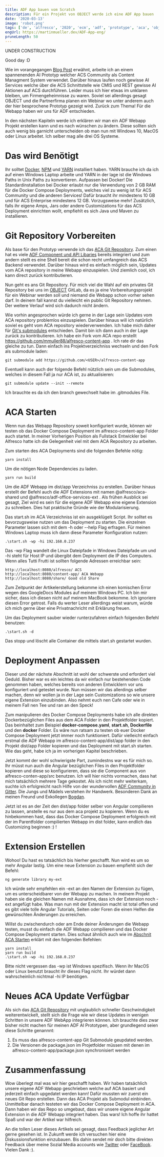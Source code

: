 ```yaml
---
title: ADF App bauen vom Scratch
description: Für ein Projekt von OBJECT werde ich eine ADF App bauen
date: '2020-03-13'
image: 'robot.png'
tags: ['de', 'alfresco', '2020', 'ecm', 'adf', 'prototype', 'aca', 'object', 'angular', 'webapp']
engUrl: https://martinmueller.dev/ADF-App-eng/
pruneLength: 50
---
```


UNDER CONSTRUCTION

Good day :D

Wie im vorangegangen [Blog Post](https://martinmueller.dev/Erste-Woche-Object/) erwähnt, arbeite ich an einem spannenenden AI Prototyp welcher ACS Community als Content Managment System verwendet. Darüber hinaus laufen noch gewisse AI Services welche über die ACS Schnittstelle wie CMIS und REST gewisse AI Aktionen auf ACS durchführen. Leider muss ich hier etwas im unklaren bleiben, um Firmengeheimnisse zu waren. Soviel sei allerdings gesagt OBJECT und die Partnerfirma planen ein Webinar wo unter anderem auch der hier besprochene Prototyp gezeigt wird. Zurück zum Thema! Für die Webapp haben wir uns für ADF entschieden.

In den nächsten Kapiteln werde ich erklären wir man ein ADF Webapp Projekt erstellen kann und es nach wünschen zu ändern. Diese sollten sich auch wenig bis garnicht unterscheiden ob man nun mit Windows 10, MacOS oder Linux arbeitet. Ich selber mag alle drei OS Systeme.

# Das wird Benötigt

Ihr solltet [Docker](https://docs.docker.com/install/), [NPM](https://www.npmjs.com/get-npm) und [YARN](https://yarnpkg.com/lang/en/docs/install/) installiert haben. YARN brauche ich da ich auf einen Windows Laptop arbeite und YARN in der lage ist die Windows Paths in Unix Paths zu konvertieren. Aufpassen bei Docker! Die Standardinstallation bei Docker erlaubt nur die Verwendung von 2 GB RAM für die Docker Compose Deployments, welches viel zu wenig ist für ACS Community und die anderen Services! Dafür braucht ihr mindestens 10 GB und für ACS Enterprise mindestens 12 GB. Vorzugsweise mehr! Zusätzlich, falls ihr eigene Amps, Jars oder andere Customizations für das ACS Deployment einrichten wollt, empfiehlt es sich Java und Maven zu installieren.

# Git Repository Vorbereiten

Als base für den Prototyp verwende ich das [ACA Git Repository](https://github.com/Alfresco/alfresco-content-app). Zum einen hat es viele [ADF Component und API Libaries](https://github.com/Alfresco/alfresco-ng2-components) bereits integriert und zum andern stellt es eine Shell bereit die schon recht umfangreich das ACS Backend verwendet. Darüber hinaus wird es einfach möglich sein, Updates vom ACA repository in meine Webapp einzuspielen. Und ziemlich cool, ich kann direct zurück kontributieren.

Nun geht es ans Git Repository. Für mich viel die Wahl auf ein privates Git Repository bei uns im [OBJECT](https://www.object.ch) GitLab, da es ja eine Vorbereitungsprojekt für ein Webinar werden soll und niemand die Webapp schon vorher sehen darf. In deinem fall kannst du vielleicht ein public Git Repository nehmen. Der weitere Verlauf wird sich dadurch nicht ändern.

Wie vorhin angesprochen würde ich gerne in der Lage sein Updates vom ACA repository problemlos einzuspielen. Darüber hinaus will ich natürlich soviel es geht vom ACA repository wiederverwenden. Ich habe mich daher für [Git's submodules](https://git-scm.com/docs/git-submodule) entschieden. Damit bin ich dann auch in der Lage zurück zu kontributieren. Ich habe ein Fork vom ACA repo erstellt https://github.com/mmuller88/alfresco-content-app . Ich rate dir das gleiche zu tun. Dann einfach ins Projektverzeichniss wechseln und den Fork als submodule laden:

```
git submodule add https://github.com/<USER>/alfresco-content-app
```

Eventuell kann auch der folgende Befehl nützlich sein um die Submodules, welches in diesem Fall ja nur ACA ist, zu aktualisieren:

```
git submodule update --init --remote
```

Ich brauchte es da ich den branch gewechselt habe im .gitmodules File.

# ACA Starten

Wenn nun das Webapp Repository soweit konfiguriert wurde, können wir testen ob das Docker Compose Deployment im alfresco-content-app Folder auch startet. In meiner Vorherigen Position als Fullstack Entwickler bei Alfresco hatte ich die Gelegenheit viel mit dem ACA Repository zu arbeiten.

Zum starten des ACA Deployments sind die folgenden Befehle nötig:

```
yarn install
```

Um die nötigen Node Dependencies zu laden.

```
yarn run build
```

Um die ADF Webapp im dist/app Verzeichniss zu erstellen. Darüber hinaus erstellt der Befehl auch die ADF Extensions mit namen @alfresco/aca-shared und @alfresco/adf-office-services-ext . Als frühen Ausblick sei gesagt, Ziel wird es sein für die eigene ADF Webapp eine eigene Extension zu schreiben. Dies hat praktische Gründe wie der Modularisierung.

Das start.sh im ACA Verzeichniss ist ein ausgeklügelt Script. Ihr solltet es bevorzugsweise nutzen um das Deployment zu starten. Die einzelnen Parameter lassen sich mit dem -h oder --help Flag erfragen. Für meinen Windows Laptop muss ich dann diese Parameter Konfiguration nutzen:

```
.\start.sh -wp -hi 192.168.0.237
```

Das -wp Flag wandelt die Linux Dateipfade in Windows Dateipfade um und -hi steht für Host IP und übergibt dem Deployment die IP des Computers. Wenn alles Tutti Frutti ist sollten folgende Adressen erreichbar sein:

```
http://localhost:8080/alfresco/ ACS
http://localhost:8080/content-app/ ACA Webapp
http://localhost:8080/share/ Good old Share
```

Zum Zeitpunkt der Artikelerstellung bekomme ich einen komischen Error wegen des GoogleDocs Modules auf meinem Windows PC. Ich bin mir sicher, dass ich diesen nicht auf meinem MacBook bekomme. Ich ignoriere diesen Error getrost. Falls du werter Leser allerdings weist warum, würde ich mich gerne über eine Privatnachricht mit Erklärung freuen.

Um das Deployment sauber wieder runterzufahren einfach folgenden Befehl benutzen:

```
.\start.sh -d
```

Das stopp und löscht alle Container die mittels start.sh gestartet wurden.

# Deployment Anpassen

Dieser und der nächste Abschnitt ist wohl der schwerste und erfordert viel Geduld. Bisher war es ein leichtes da wir einfach nur bestehenden Code genommen haben, welches bereits von anderen Entwicklern vor uns konfiguriert und getestet wurde. Nun müssen wir das allerdings selber machen, denn wir wollen ja in der Lage sein Customizations so wie unsere eigene Extension einzubinden. Also nehmt euch nen Cafe oder wie in meinem Fall nen Tee und ran an den Speck!

Zum manipulieren des Docker Compose Deployments habe ich alle direkten Dockerbezüglichen Files aus dem ACA Folder in den Projektfolder kopiert. Das beinhaltet zum Beispiel **docker-compose.yaml**, **start.sh**, **Dockerfile** und den **docker** Folder. Es wäre nun ratsam zu testen ob euer Docker Compose Deployment jetzt immer noch funktioniert. Dafür vielleicht einfach erstmal die ADF Webapp im alfresco-content-app/dist/app folder in den Projekt dist/app Folder kopieren und das Deployment mit start.sh starten. Wie das geht, habe ich ja im vorherigen Kapitel beschrieben.

Jetzt kommt der wohl schwierigste Part, zumindestns war es für mich so. Ihr müsst nun auch die Angular bezüglichen Files in den Projektfolder kopieren und diese so konfigurieren, dass sie die Component aus von alfresco-conten-app/src benutzen. Ich will hier nichts vormachen, dass hat mich tatsächlich mehrere Tage gekostet. Als ich nicht mehr weiterkam, suchte ich erfolgreicht nach Hilfe von der wundervollen [ADF Community in Gitter](https://gitter.im/Alfresco/content-app). Die Jungs und Mädels verstehen ihr Handwerk. Besonderen Dank an meinen Freund und Exkollegen [Bogdan](https://twitter.com/pionnegru).

Jetzt ist es an der Zeit den dist/app folder selber von Angular compilieren zu lassen, anstelle es nur aus dem aca projekt zu kopieren. Wenn du es hinbekommen hast, dass das Docker Compose Deployment erfolgreich mit der im Parentfolder compilierten Webapp im dist folder, kann endlich das Customizing beginnen :) !

# Extension Erstellen

Wohoo! Du hast es tatsächlich bis hierher geschafft. Nun wird es um so mehr Angular lastig. Um eine neue Extension zu bauen empfiehlt sich der Befehl:

```
ng generate library my-ext
```

Ich würde sehr empfehlen ein -ext an den Namen der Extension zu fügen, um es unterscheidbarer von der Webapp zu machen. In meinem Projekt haben sie die gleichen Namen mit Ausnahme, dass ich der Extension noch -ext angefügt habe. Was man nun mit der Extension macht ist total offen und es gibt viele tolle Angular Tutorials, Seiten oder Foren die einen Helfen die gewünschten Änderungen zu erreichen.

Willst du zwischendurch oder am Ende deiner Änderungen die Webapp testen, musst du einfach die ADF Webapp compilieren und das Docker Compose Deployment starten. Dies schaut ähnlich auch wie im [Abschnit ACA Starten](#aca-starten) erklärt mit den folgenden Befehlen:
```
yarn install
yarn run build
.\start.sh -wp -hi 192.168.0.237
```

Bitte nicht vergessen das -wp ist Windows spezifisch. Wenn ihr MacOS oder Linux benutzt braucht ihr dieses Flag nicht. Ihr würdet dann wahrscheinlich nichtmal -hi IP benötigen.

# Neues ACA Update Verfügbar

Als sich das [ACA Git Repository](https://github.com/Alfresco/alfresco-content-app) mit unglaublich schneller Geschwindigkeit weiterentwickelt, stellt sich die Frage wie wir diese Updates in wenigen Schritten in unsere ADF WebApp integrieren können. Ich brauchte dies zwar bisher nicht machen für meinen ADF AI Prototypen, aber grundlegend seien diese Schritte genannnt:

1) Es muss das alfresco-content-app Git Submodule geupdated werden.
2) Die Versionen de package.json im Projetfolder müssen mit denen im alfresco-content-app/package.json synchronisiert werden

# Zusammenfassung

Wow überlegt mal was wir hier geschafft haben. Wir haben tatsächlich unsere eigene ADF Webapp geschrieben welche auf ACA basiert und jederzeit einfach upgedatet werden kann! Dafür mussten wir zuerst ein neues Git Repo erstellen. Dann das ACA Projekt als Submodul einbinden. Unmittelbar danach testeten wir das Docker Compose Deployment in ACA. Dann haben wir das Repo so umgebaut, dass wir unsere eigene Angular Extension in die ADF Webapp integriert haben. Das wars! Ich hoffe ihr hattet Spaß und war der Artikel war hilfreich.

An die tollen Leser dieses Artikels sei gesagt, dass Feedback jeglicher Art gerne gesehen ist. In Zukunft werde ich versuchen hier eine Diskussionsfunktion einzubauen. Bis dahin sendet mir doch bitte direkten Feedback über meine Sozial Media accounts wie [Twitter](https://twitter.com/MartinMueller_) oder [FaceBook](https://www.facebook.com/martin.muller.10485). Vielen Dank :).